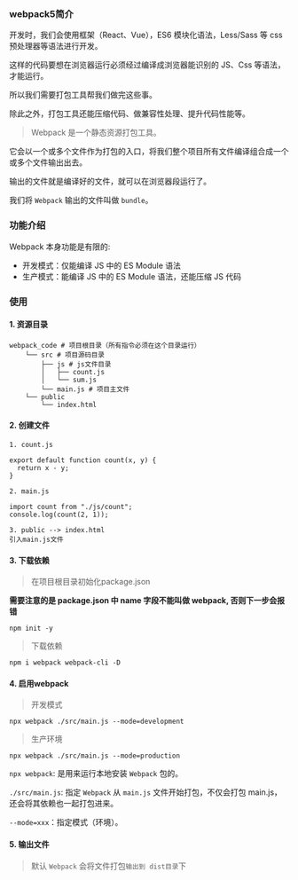 ### webpack5简介

开发时，我们会使用框架（React、Vue），ES6 模块化语法，Less/Sass 等 css 预处理器等语法进行开发。

这样的代码要想在浏览器运行必须经过编译成浏览器能识别的 JS、Css 等语法，才能运行。

所以我们需要打包工具帮我们做完这些事。

除此之外，打包工具还能压缩代码、做兼容性处理、提升代码性能等。

> Webpack 是一个静态资源打包工具。

它会以一个或多个文件作为打包的入口，将我们整个项目所有文件编译组合成一个或多个文件输出出去。

输出的文件就是编译好的文件，就可以在浏览器段运行了。

我们将 `Webpack` 输出的文件叫做 `bundle`。

### 功能介绍

Webpack 本身功能是有限的:

- 开发模式：仅能编译 JS 中的 ES Module 语法
- 生产模式：能编译 JS 中的 ES Module 语法，还能压缩 JS 代码

### 使用

#### 1. 资源目录

```
webpack_code # 项目根目录（所有指令必须在这个目录运行）
    └── src # 项目源码目录
        ├── js # js文件目录
        │   ├── count.js
        │   └── sum.js
        └── main.js # 项目主文件
    └── public
        └── index.html
```

#### 2. 创建文件

```
1. count.js

export default function count(x, y) {
  return x - y;
}

2. main.js

import count from "./js/count";
console.log(count(2, 1));

3. public --> index.html
引入main.js文件
```

#### 3. 下载依赖

> 在项目根目录初始化package.json

**需要注意的是 package.json 中 name 字段不能叫做 webpack, 否则下一步会报错**

```
npm init -y
```

> 下载依赖

```
npm i webpack webpack-cli -D
```

#### 4. 启用webpack

> 开发模式

```
npx webpack ./src/main.js --mode=development
```

> 生产环境

```
npx webpack ./src/main.js --mode=production
```

`npx webpack`: 是用来运行本地安装 `Webpack` 包的。

`./src/main.js`: 指定 `Webpack` 从 `main.js` 文件开始打包，不仅会打包 main.js，还会将其依赖也一起打包进来。

`--mode=xxx`：指定模式（环境）。

#### 5. 输出文件

> 默认 `Webpack` 会将文件打包`输出到 dist目录`下